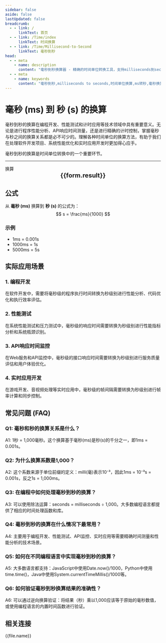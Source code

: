 ```yaml
---
sidebar: false
aside: false
lastUpdated: false
breadcrumb:
  - - link: /
      linkText: 首页
  - - link: /Time/index
      linkText: 时间换算
  - - link: /Time/Millisecond-to-Second
      linkText: 毫秒到秒
head:
  - - meta
    - name: description
      content: "毫秒到秒换算器 - 精确的时间单位转换工具，支持milliseconds到seconds的快速换算。适用于编程开发、性能测试、计时应用等场景，提供毫秒(ms)、秒(s)等时间单位的换算关系和实际应用指导。"
  - - meta
    - name: keywords
      content: "毫秒到秒,milliseconds to seconds,时间单位换算,ms转秒,毫秒换算器,秒换算,时间转换,编程开发,性能测试,计时应用,毫秒符号,时间单位,milliseconds,seconds,时间测量,程序计时"
---
```

# 毫秒 (ms) 到 秒 (s) 的换算

毫秒到秒的换算在编程开发、性能测试和计时应用等技术领域中具有重要意义。无论是进行程序性能分析、API响应时间测量，还是进行精确的计时控制，掌握毫秒与秒之间的换算关系都是必不可少的。理解各种时间单位的换算方法，有助于我们在处理软件开发项目、系统性能优化和实时应用开发时更加得心应手。

毫秒到秒的换算是时间单位转换中的一个重要环节。

---
<script setup>
import { onMounted, reactive, inject, ref } from 'vue'
import { NButton,NForm ,NFormItem,NInput,NInputNumber,NSelect,NCard,useMessage,NGrid ,NGi  } from 'naive-ui'
import { defineClientComponent } from 'vitepress'
import { Time } from '../../files';

const convert = inject('convert')

const form = reactive({
  number: null,
  result: '',
  title: '毫秒到秒换算器',
  seoKey: [
    '毫秒到秒', 'milliseconds to seconds', '时间单位换算', 'ms转秒', '毫秒换算器',
    '秒换算', '时间转换', '编程开发', '性能测试', '计时应用', '毫秒符号',
    '时间单位', 'milliseconds', 'seconds', '时间测量', '程序计时', '时间计算',
    '单位转换', '时间工具', '换算公式', '时间换算表', '毫秒定义', '秒定义',
    '时间精度', '计时精度', '时间标准', '国际单位制', 'SI单位', '时间基准',
    '时间刻度', '时间间隔', '持续时间', '时间跨度', '时间范围', '时间周期',
    '时间频率', '时间节拍', '时间节奏', '时间控制', '时间同步', '时间校准',
    '时间误差'
  ]
})

const convertHandler = () => {
  if (form.number !== null && !isNaN(form.number)) {
    const convertedValue = parseFloat(form.number) / 1000
    form.result = `${form.number}ms = ${convertedValue.toFixed(3)}s`
  } else {
    form.result = '请输入有效的数值。'
  }
}
</script>

<n-form size="large" :model="form">
  <n-form-item label="毫秒 (ms)">
    <n-input-number v-model:value="form.number" placeholder="输入毫秒" style="width: 100%" />
  </n-form-item>
  <n-form-item>
    <n-button type="info" @click="convertHandler" block>换算</n-button>
  </n-form-item>
</n-form>

<n-card :title="form.title" size="small" embedded :bordered="false" hoverable>
  <div style="text-align:center;font-size:20px;">
    <strong>{{form.result}}</strong>
  </div>
  <template #footer>
    <div style="font-size:12px;color:#666;text-align:center;">
      <span v-for="(keyword, index) in form.seoKey" :key="index">
        {{ keyword }}<span v-if="index < form.seoKey.length - 1"> | </span>
      </span>
    </div>
  </template>
</n-card>

## 公式

从 **毫秒 (ms)** 换算到 **秒 (s)** 的公式为：
$$ s = \frac{ms}{1000} $$

### 示例
- 1ms = 0.001s
- 1000ms = 1s
- 5000ms = 5s

## 实际应用场景

### 1. 编程开发
在软件开发中，需要将毫秒级的程序执行时间转换为秒级别进行性能分析、代码优化和执行效率评估。

### 2. 性能测试
在系统性能测试和压力测试中，毫秒级的响应时间需要转换为秒级别进行性能指标分析和系统瓶颈识别。

### 3. API响应时间监控
在Web服务和API监控中，毫秒级的接口响应时间需要转换为秒级别进行服务质量评估和用户体验优化。

### 4. 实时应用开发
在游戏开发、音视频处理等实时应用中，毫秒级的帧间隔需要转换为秒级别进行帧率计算和同步控制。

## 常见问题 (FAQ)

### Q1: 毫秒和秒的换算关系是什么？
A1: 1秒 = 1,000毫秒。这个换算基于毫秒(ms)是秒(s)的千分之一，即1ms = 0.001s。

### Q2: 为什么换算系数是1,000？
A2: 这个系数来源于单位前缀的定义：milli(毫)表示10⁻³，因此1ms = 10⁻³s = 0.001s，反之1s = 1,000ms。

### Q3: 在编程中如何处理毫秒到秒的换算？
A3: 可以使用除法运算：seconds = milliseconds ÷ 1,000。大多数编程语言都提供了相应的时间处理函数和库。

### Q4: 毫秒到秒的换算在什么情况下最常用？
A4: 主要用于编程开发、性能测试、API监控、实时应用等需要精确时间测量和性能分析的技术场景。

### Q5: 如何在不同编程语言中实现毫秒到秒的换算？
A5: 大多数语言都支持：JavaScript中使用Date.now()/1000，Python中使用time.time()，Java中使用System.currentTimeMillis()/1000等。

### Q6: 如何验证毫秒到秒换算结果的准确性？
A6: 可以通过逆向换算验证：将结果（秒）乘以1,000应该等于原始的毫秒数值，或使用编程语言的内置时间函数进行验证。
## 相关连接
<n-grid x-gap="12" :cols="2">
  <n-gi v-for="(file, index) in Time" :key="index">
    <n-button
      text
      tag="a"
      :href="file.path"
      type="info"
    >
      {{file.name}}
    </n-button>
  </n-gi>
</n-grid>